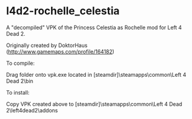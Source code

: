 # l4d2-rochelle_celestia
A "decompiled" VPK of the Princess Celestia as Rochelle mod for Left 4 Dead 2. 

Originally created by DoktorHaus (http://www.gamemaps.com/profile/164182)


To compile:

Drag folder onto vpk.exe located in [steamdir]\steamapps\common\Left 4 Dead 2\bin

To install: 

Copy VPK created above to [steamdir]\steamapps\common\Left 4 Dead 2\left4dead2\addons
